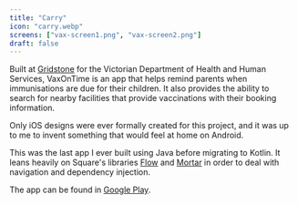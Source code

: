 ```yaml
---
title: "Carry"
icon: "carry.webp"
screens: ["vax-screen1.png", "vax-screen2.png"]
draft: false
---
```


Built at [Gridstone](https://gridstone.com.au) for the Victorian Department of
Health and Human Services, VaxOnTime is an app that helps remind parents when
immunisations are due for their children. It also provides the ability to search
for nearby facilities that provide vaccinations with their booking information.

Only iOS designs were ever formally created for this project, and it was up to me
to invent something that would feel at home on Android.

This was the last app I ever built using Java before migrating to Kotlin. It
leans heavily on Square's libraries [Flow](https://github.com/square/flow) and
[Mortar](https://github.com/square/mortar) in order to deal with navigation and
dependency injection.

The app can be found in
[Google Play](https://play.google.com/store/apps/details?id=au.gov.vic.dhhs.vaxontime).
